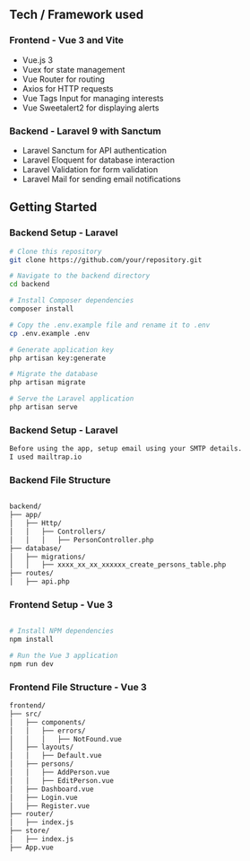 
## Tech / Framework used

### Frontend - Vue 3 and Vite

- Vue.js 3
- Vuex for state management
- Vue Router for routing
- Axios for HTTP requests
- Vue Tags Input for managing interests
- Vue Sweetalert2 for displaying alerts

### Backend - Laravel 9 with Sanctum

- Laravel Sanctum for API authentication
- Laravel Eloquent for database interaction
- Laravel Validation for form validation
- Laravel Mail for sending email notifications

## Getting Started

### Backend Setup - Laravel

```bash
# Clone this repository
git clone https://github.com/your/repository.git

# Navigate to the backend directory
cd backend

# Install Composer dependencies
composer install

# Copy the .env.example file and rename it to .env
cp .env.example .env

# Generate application key
php artisan key:generate

# Migrate the database
php artisan migrate

# Serve the Laravel application
php artisan serve
```

### Backend Setup - Laravel

```bash
Before using the app, setup email using your SMTP details.
I used mailtrap.io
```

### Backend File Structure

```bash

backend/
├── app/
│   ├── Http/
│   │   ├── Controllers/
│   │   │   ├── PersonController.php
├── database/
│   ├── migrations/
│   │   ├── xxxx_xx_xx_xxxxxx_create_persons_table.php
├── routes/
│   ├── api.php

```

### Frontend Setup - Vue 3

```bash

# Install NPM dependencies
npm install

# Run the Vue 3 application
npm run dev
```

### Frontend File Structure - Vue 3

```bash
frontend/
├── src/
│   ├── components/
│   │   ├── errors/
│   │   │   ├── NotFound.vue
│   ├── layouts/
│   │   ├── Default.vue
│   ├── persons/
│   │   ├── AddPerson.vue
│   │   ├── EditPerson.vue
│   ├── Dashboard.vue
│   ├── Login.vue
│   ├── Register.vue
├── router/
│   ├── index.js
├── store/
│   ├── index.js
├── App.vue

```
